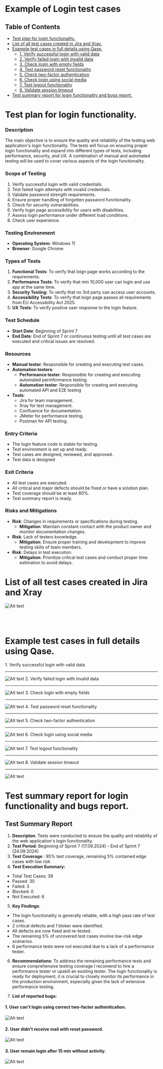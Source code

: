 # Example of Login test cases

## Table of Contents
* [Test plan for login functionality.](#Test-plan)
* [List of all test cases created in Jira and Xray.](#Jira-Main)
* [Example test cases in full details using Qase.](#Qase-Main)
    * [1. Verify successful login with valid data](#Qase-1)
    * [2. Verify failed login with invalid data ](#Qase-2)
    * [3. Check login with empty fields](#Qase-3)
    * [4. Test password reset functionality](#Qase-4)
    * [5. Check two-factor authentication](#Qase-5)
    * [6. Check login using social media](#Qase-6)
    * [7. Test logout functionality](#Qase-7)
    * [8. Validate session timeout](#Qase-8)
* [Test summary report for login functionality and bugs report.](#Test-report)

 

<h1 id="Test-plan">Test plan for login functionality.</h2>

### Description
The main objective is to ensure the quality and reliability of the testing web application's login functionality. The tests will focus on ensuring proper login functionality and expand into different types of tests, including performance, security, and UX. A combination of manual and automated testing will be used to cover various aspects of the login functionality.


### Scope of Testing

1. Verify successful login with valid credentials.
2. Test failed login attempts with invalid credentials.
3. Validate password strength requirements.
4. Ensure proper handling of forgotten password functionality.
5. Check for security vulnerabilities.
6. Verify login page accessibility for users with disabilities.
7. Assess login performance under different load conditions.
8. Check user experience.


### Testing Environment

- **Operating System**: Windows 11
- **Browser**: Google Chrome

### Types of Tests

1. **Functional Tests**: To verify that loign page works according to the requirements.
2.  **Performance Tests**: To verify that min 10,000 user can login and use app at the same time.
3.  **Security Testing**: To verify that no 3rd party can access user accounts. 
4.  **Accessibility Tests**: To verify that loign page passes all requirements from EU Accessibility Act 2025.
5.  **UX Tests**:  To verify positive user response to the login feature.

### Test Schedule
* **Start Date**: Beginning of Sprint 7
* **End Date**: End of Sprint 7 or continuous testing until all test cases are executed and critical issues are resolved.

### Resources

- **Manual tester**: Responsible for creating and executing test cases.
- **Automation testers**: 
  *  **Performance tester**: Responsible for creating and executing automated permformance testing.
  * **Automation tester**: Responsible for creating and executing automated API and E2E testing
- **Tools**:
   * Jira for team management.  
   * Xray for test management.
   * Confluence for documentation.
   * JMeter for performance testing.
   * Postman for API testing.

### Entry Criteria
- The login feature code is stable for testing.
- Test environment is set up and ready.
- Test cases are designed, reviewed, and approved.
- Test data is designed
  
  

### Exit Criteria

- All test cases are executed.
- All critical and major defects should be fixed or have a solution plan.
- Test coverage should be at least 80%.
- Test summary report is ready.

### Risks and Mitigations
- **Risk**: Changes in requirements or specifications during testing.
  - **Mitigation**: Maintain constant contact with the product owner and monitor documentation changes.
- **Risk**: Lack of testers knowledge.
  - **Mitigation**: Ensure proper training and development to improve testing skills of team members.
- **Risk**: Delays in test execution.
  - **Mitigation**:  Prioritize critical test cases and conduct proper time estimation to avoid delays.



<h1 id="Jira-Main">List of all test cases created in Jira and Xray</h2>

![Alt text](https://github.com/dudekluk/Portfolio/blob/main/img/Login_Test_Cases.png "a title")
<br>
<br>
<br>
<br>
<h1 id="Qase-Main">Example test cases in full details using Qase.</h2>

 <a name="Qase-1">1. Verify successful login with valid data</a>  
 
 ---
![Alt text](https://github.com/dudekluk/Portfolio/blob/main/img/TC1.png "Test Case 1")
 <a name="Qase-2">2. Verify failed login with invalid data </a>
 
 ---
![Alt text](https://github.com/dudekluk/Portfolio/blob/main/img/TC2.png "Test Case 2")
 <a name="Qase-3">3. Check login with empty fields</a>
 
 ---
![Alt text](https://github.com/dudekluk/Portfolio/blob/main/img/TC3.png "Test Case 3")
 <a name="Qase-4">4. Test password reset functionality</a>
 
 ---
![Alt text](https://github.com/dudekluk/Portfolio/blob/main/img/TC4.png "Test Case 4")
 <a name="Qase-5">5. Check two-factor authentication</a>
 
 ---
![Alt text](https://github.com/dudekluk/Portfolio/blob/main/img/TC5.png "Test Case 5")
 <a name="Qase-6">6. Check login using social media</a>
 
 ---
![Alt text](https://github.com/dudekluk/Portfolio/blob/main/img/TC6.png "Test Case 6")
 <a name="Qase-7">7. Test logout functionality</a>
 
 ---
![Alt text](https://github.com/dudekluk/Portfolio/blob/main/img/TC7.png "Test Case 7")
 <a name="Qase-8">8. Validate session timeout </a>
 
 ---
![Alt text](https://github.com/dudekluk/Portfolio/blob/main/img/TC8.png "Test Case 8")

<h1 id="Test-report">Test summary report for login functionality and bugs report.</h2>

## Test Summary Report
1. **Descripton**: Tests were conducted to ensure the quality and reliability of the web application's login functionality.
2. **Test Period**: Beginning of Sprint 7 (17.09.2024) - End of Sprint 7 (24.09.2024)
3. **Test Coverage** : 95% test coverage, remaining 5% contained edge cases with low risk
4. **Test Execution Summary:** 
* Total Test Cases: 39
* Passed: 30
* Failed: 3
* Blocked: 0
* Not Executed: 6

5. **Key Findings**:
* The login functionality is generally reliable, with a high pass rate of test cases.
* 2 critical defects and 1 bloker were identified.
* All defects are now fixed and re-tested.
* The remaining 5% of uncovered test cases involve low-risk edge scenarios.
* 6 performance tests were not executed due to a lack of a performance tester.

6. **Recommendations**:
To address the remaining performance tests and ensure comprehensive testing coverage I recomend to hire a performance tester or upskill an existing tester.
The login functionality is ready for deployment, it is crucial to closely monitor its performance in the production environment, especially given the lack of extensive performance testing.

7. **List of reported bugs:**
   
#### 1. User can't login using correct two-factor authentication.
![Alt text](https://github.com/dudekluk/Portfolio/blob/main/img/2FA.png "2FA")


#### 2. User didn't receive mail with reset password.
![Alt text](https://github.com/dudekluk/Portfolio/blob/main/img/Reset.png "Reset")


#### 3. User remain login after 15 min without activity.
![Alt text](https://github.com/dudekluk/Portfolio/blob/main/img/Session.png "Session")

